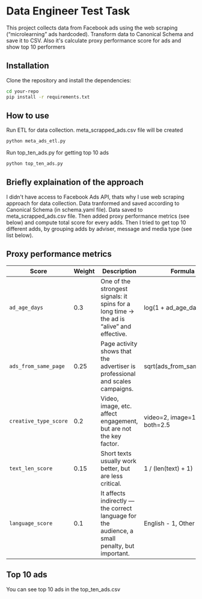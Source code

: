 # Data Engineer Test Task

This project collects data from Facebook ads using the web scraping (“microlearning” ads hardcoded). Transform data to Canonical Schema and save it to CSV. Also it's calculate proxy performance score for ads and show top 10 performers


## Installation

Clone the repository and install the dependencies:

```bash
cd your-repo
pip install -r requirements.txt
```

## How to use

Run ETL for data collection. meta_scrapped_ads.csv file will be created
```bash
python meta_ads_etl.py
```
Run top_ten_ads.py for getting top 10 ads
```bash
python top_ten_ads.py
```

## Briefly explaination of the approach

I didn't have access to Facebook Ads API, thats why I use web scraping approach for data collection. Data tranformed and saved according to Canonical Schema (in schema.yaml file). Data saved to meta_scrapped_ads.csv file.
Then added proxy performance metrics (see below) and compute total score for every adds. Then I tried to get top 10 different adds, by grouping adds by adviser, message and media type (see list below).

## Proxy performance metrics
| Score                 | Weight     | Description                                                                                   | Formula
| --------------------- | ---------- | --------------------------------------------------------------------------------------------- | -----------
| `ad_age_days`         | 0.3        | One of the strongest signals: it spins for a long time → the ad is “alive” and effective.     | log(1  + ad_age_days)
| `ads_from_same_page`  | 0.25       | Page activity shows that the advertiser is professional and scales campaigns.                 | sqrt(ads_from_same_page)
| `creative_type_score` | 0.2        | Video, image, etc. affect engagement, but are not the key factor.                             | video=2, image=1, both=2.5
| `text_len_score`      | 0.15       | Short texts usually work better, but are less critical.                                       | 1 / (len(text) + 1)
| `language_score`      | 0.1        | It affects indirectly — the correct language for the audience, a small penalty, but important.| English - 1, Other - 0.5 

## Top 10 ads
You can see top 10 ads in the top_ten_ads.csv